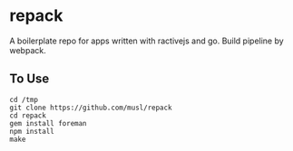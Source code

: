 # repack
A boilerplate repo for apps written with ractivejs and go. Build
pipeline by webpack.

## To Use
```shell
cd /tmp
git clone https://github.com/musl/repack
cd repack
gem install foreman
npm install
make
```
